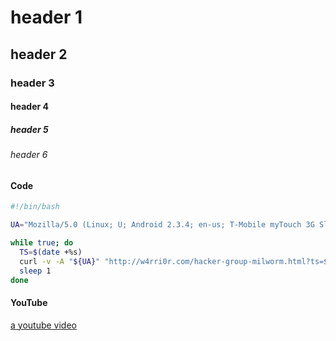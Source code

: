 # header 1
## header 2
### header 3
#### header 4
##### header 5
###### header 6

#### Code
```bash
#!/bin/bash

UA="Mozilla/5.0 (Linux; U; Android 2.3.4; en-us; T-Mobile myTouch 3G Slide Build/GRI40) AppleWebKit/533.1 (KHTML, like Gecko) Version/4.0 Mobile Safari/533.1"

while true; do
  TS=$(date +%s)
  curl -v -A "${UA}" "http://w4rri0r.com/hacker-group-milworm.html?ts=${TS}"
  sleep 1
done
```

#### YouTube
[a youtube video](https://www.youtube.com/watch?v=C8lj45IL5J4)
